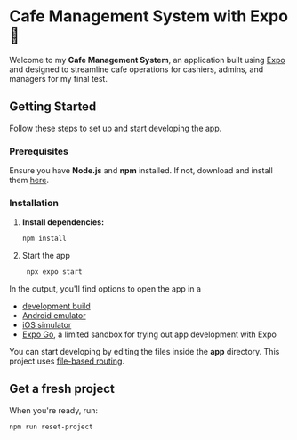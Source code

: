 # Cafe Management System with Expo 🚀

Welcome to my **Cafe Management System**, an application built using [Expo](https://expo.dev) and designed to streamline cafe operations for cashiers, admins, and managers for my final test.

## Getting Started

Follow these steps to set up and start developing the app.

### Prerequisites

Ensure you have **Node.js** and **npm** installed. If not, download and install them [here](https://nodejs.org/).

### Installation

1. **Install dependencies:**

   ```bash
   npm install

   ```

2. Start the app

   ```bash
    npx expo start
   ```

In the output, you'll find options to open the app in a

- [development build](https://docs.expo.dev/develop/development-builds/introduction/)
- [Android emulator](https://docs.expo.dev/workflow/android-studio-emulator/)
- [iOS simulator](https://docs.expo.dev/workflow/ios-simulator/)
- [Expo Go](https://expo.dev/go), a limited sandbox for trying out app development with Expo

You can start developing by editing the files inside the **app** directory. This project uses [file-based routing](https://docs.expo.dev/router/introduction).

## Get a fresh project

When you're ready, run:

```bash
npm run reset-project
```

